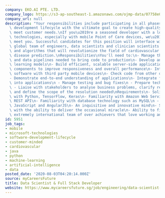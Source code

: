 ```yaml
---
company: EKO.AI PTE. LTD.
company_logo: https://s3-ap-southeast-1.amazonaws.com/ojmp-data/07758e01cc962c6d3a1848e546e8aa10/ekoai.png
company_url: null
description: "Your responsibilities include participating in all phases of the software\
  \ development lifecycle with the ultimate goal to create high-quality products that\
  \ meet customer needs.\nIf you\u2019re a seasoned developer with a love for back-end\
  \ technologies, especially with mobile Point of Care devices, we\u2019d like to\
  \ meet you. Successful candidates for this position will interface with a dynamic,\
  \ global team of engineers, data scientists and clinician scientists to create programs\
  \ and algorithms that will revolutionize the field of cardiovascular diagnosis and\
  \ disease prediction.\nResponsibilities\nYou'll need to:\n- Manage the infrastructure\
  \ and data pipelines needed to bring code to production\n- Develop and deploy deep\
  \ learning models\n- Build efficient, scalable server-side applications and back-end\
  \ components to improve responsiveness and overall performance\n- Integrate your\
  \ software with third party mobile devices\n- Check code from other developers\n\
  - Demonstrate end-to-end understanding of applications\n- Integrate front-end components\
  \ into applications\n - Manage testing and bug fixes\n - Prepare technical documentation\n\
  \ - Liaise with stakeholders to analyse business problems, clarify requirements\
  \ and define the scope of the resolution needed\nRequirements\n- Solid experience\
  \ with Python, TensorFlow, Keras\n- Familiarity with Amazon Web Services (AWS) and\
  \ REST API\n- Familiarity with database technology such as MySQL\n - Knowledge of\
  \ JavaScript and AngularJS\n- An inquisitive and innovative mind\n- Strong self-motivation\
  \ with the ability to deliver the occasional miracle\n- Ability to fit in with an\
  \ extremely international team of over achievers that love working and playing hard"
id: 5951
job_tags:
- mobile
- microsoft-technologies
- software-development-lifecycle
- customer-minded
- cardiovascular
- java
- python
- machine-learning
- artificial-intelligence
- data
posted_date: '2020-08-03T04:20:14.000Z'
source: myCareersFuture
title: Data Scientist & Full Stack Developer
website: https://www.mycareersfuture.sg/job/engineering/data-scientist-full-stack-developer-6f8d6bd5d7de368faa4c080e16ba791f
---
```

